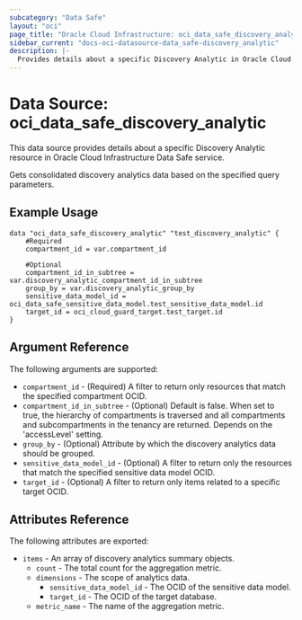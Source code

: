 ```yaml
---
subcategory: "Data Safe"
layout: "oci"
page_title: "Oracle Cloud Infrastructure: oci_data_safe_discovery_analytic"
sidebar_current: "docs-oci-datasource-data_safe-discovery_analytic"
description: |-
  Provides details about a specific Discovery Analytic in Oracle Cloud Infrastructure Data Safe service
---
```


# Data Source: oci_data_safe_discovery_analytic
This data source provides details about a specific Discovery Analytic resource in Oracle Cloud Infrastructure Data Safe service.

Gets consolidated discovery analytics data based on the specified query parameters.

## Example Usage

```hcl
data "oci_data_safe_discovery_analytic" "test_discovery_analytic" {
	#Required
	compartment_id = var.compartment_id

	#Optional
	compartment_id_in_subtree = var.discovery_analytic_compartment_id_in_subtree
	group_by = var.discovery_analytic_group_by
	sensitive_data_model_id = oci_data_safe_sensitive_data_model.test_sensitive_data_model.id
	target_id = oci_cloud_guard_target.test_target.id
}
```

## Argument Reference

The following arguments are supported:

* `compartment_id` - (Required) A filter to return only resources that match the specified compartment OCID.
* `compartment_id_in_subtree` - (Optional) Default is false. When set to true, the hierarchy of compartments is traversed and all compartments and subcompartments in the tenancy are returned. Depends on the 'accessLevel' setting. 
* `group_by` - (Optional) Attribute by which the discovery analytics data should be grouped.
* `sensitive_data_model_id` - (Optional) A filter to return only the resources that match the specified sensitive data model OCID.
* `target_id` - (Optional) A filter to return only items related to a specific target OCID.


## Attributes Reference

The following attributes are exported:

* `items` - An array of discovery analytics summary objects.
	* `count` - The total count for the aggregation metric.
	* `dimensions` - The scope of analytics data.
		* `sensitive_data_model_id` - The OCID of the sensitive data model.
		* `target_id` - The OCID of the target database.
	* `metric_name` - The name of the aggregation metric.

